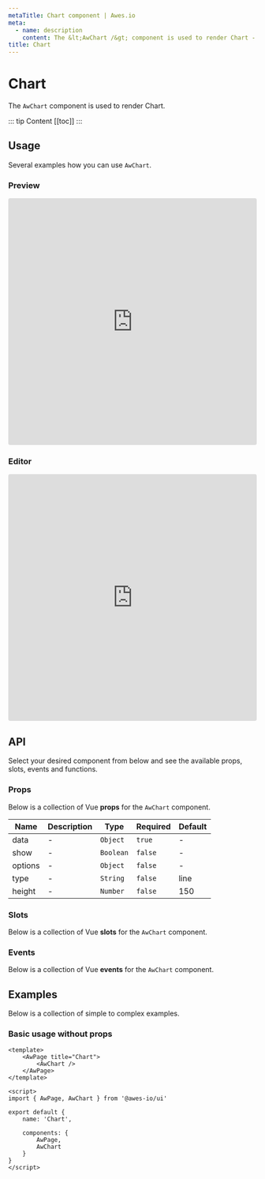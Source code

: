 ```yaml
---
metaTitle: Chart сomponent | Awes.io
meta:
  - name: description
    content: The &lt;AwChart /&gt; component is used to render Chart - UI Vue component for Awes.io.
title: Chart
---
```

# Chart

The `AwChart` component is used to render Chart.

::: tip Content
[[toc]]
:::

## Usage
Several examples how you can use `AwChart`.

### Preview
<iframe
     src='https://codesandbox.io/embed/github/awes-io/client/tree/master/examples/basic-ui?autoresize=1&fontsize=14&hidenavigation=1&initialpath=%2Faw-chart&module=%2Fpages%2Faw-chart.vue&theme=dark&view=preview'
     style='width:100%; height:500px; border:0; border-radius: 4px; overflow:hidden;'
     title='basic-ui'
     allow='geolocation; microphone; camera; midi; vr; accelerometer; gyroscope; payment; ambient-light-sensor; encrypted-media; usb'
     sandbox='allow-modals allow-forms allow-popups allow-scripts allow-same-origin'
   ></iframe>

### Editor
<iframe
     src='https://codesandbox.io/embed/github/awes-io/client/tree/master/examples/basic-ui?autoresize=1&fontsize=14&hidenavigation=1&initialpath=%2Faw-chart&module=%2Fpages%2Faw-chart.vue&theme=dark&view=editor'
     style='width:100%; height:500px; border:0; border-radius: 4px; overflow:hidden;'
     title='basic-ui'
     allow='geolocation; microphone; camera; midi; vr; accelerometer; gyroscope; payment; ambient-light-sensor; encrypted-media; usb'
     sandbox='allow-modals allow-forms allow-popups allow-scripts allow-same-origin'
   ></iframe>

## API
Select your desired component from below and see the available props, slots, events and functions.

### Props
Below is a collection of Vue **props** for the `AwChart` component.
<!-- @vuese:AwChart:props:start -->
|Name|Description|Type|Required|Default|
|---|---|---|---|---|
|data|-|`Object`|`true`|-|
|show|-|`Boolean`|`false`|-|
|options|-|`Object`|`false`|-|
|type|-|`String`|`false`|line|
|height|-|`Number`|`false`|150|

<!-- @vuese:AwChart:props:end -->

### Slots
Below is a collection of Vue **slots** for the `AwChart` component.
<!-- @vuese:AwChart:slots:start -->

<!-- @vuese:AwChart:slots:end -->

### Events
Below is a collection of Vue **events** for the `AwChart` component.
<!-- @vuese:AwChart:events:start -->

<!-- @vuese:AwChart:events:end -->
## Examples
Below is a collection of simple to complex examples.

### Basic usage without props
```vue
<template>
    <AwPage title="Chart">
        <AwChart />
    </AwPage>
</template>

<script>
import { AwPage, AwChart } from '@awes-io/ui'

export default {
    name: 'Chart',

    components: {
        AwPage,
        AwChart
    }
}
</script>

```

